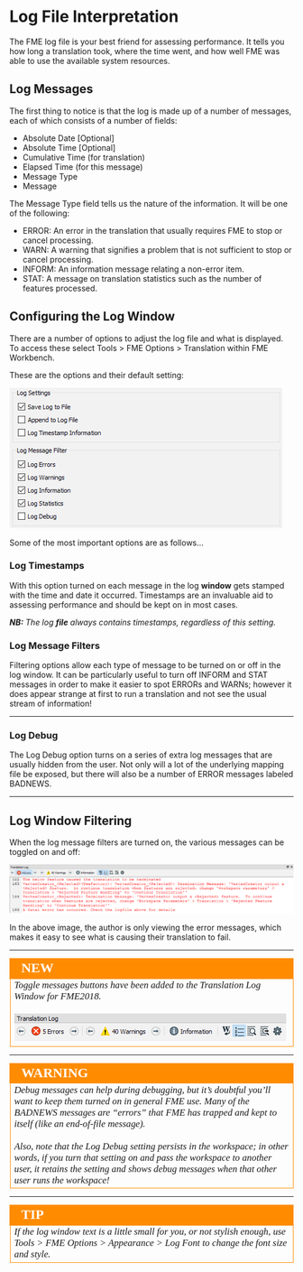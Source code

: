 # Log File Interpretation

The FME log file is your best friend for assessing performance. It tells you how long a translation took, where the time went, and how well FME was able to use the available system resources.

## Log Messages ##

The first thing to notice is that the log is made up of a number of messages, each of which consists of a number of fields:

- Absolute Date [Optional]
- Absolute Time [Optional]
- Cumulative Time (for translation)
- Elapsed Time (for this message)
- Message Type
- Message

The Message Type field tells us the nature of the information. It will be one of the following:

- ERROR: An error in the translation that usually requires FME to stop or cancel processing.
- WARN: A warning that signifies a problem that is not sufficient to stop or cancel processing.
- INFORM: An information message relating a non-error item.
- STAT: A message on translation statistics such as the number of features processed.


## Configuring the Log Window ##

There are a number of options to adjust the log file and what is displayed. To access these select Tools &gt; FME Options &gt; Translation within FME Workbench. 

These are the options and their default setting:

![](./Images/Img2.002.LogFMEOptions.png)

Some of the most important options are as follows...

### Log Timestamps ###

With this option turned on each message in the log **window** gets stamped with the time and date it occurred. Timestamps are an invaluable aid to assessing performance and should be kept on in most cases.

***NB:*** *The log **file** always contains timestamps, regardless of this setting.*

### Log Message Filters ###

Filtering options allow each type of message to be turned on or off in the log window. It can be particularly useful to turn off INFORM and STAT messages in order to make it easier to spot ERRORs and WARNs; however it does appear strange at first to run a translation and not see the usual stream of information!

---

### Log Debug ###

The Log Debug option turns on a series of extra log messages that are usually hidden from the user. Not only will a lot of the underlying mapping file be exposed, but there will also be a number of ERROR messages labeled BADNEWS.

---

## Log Window Filtering ##

When the log message filters are turned on, the various messages can be toggled on and off: 

![](./Images/Img2.056.ErrorMessageFiltering.png)

In the above image, the author is only viewing the error messages, which makes it easy to see what is causing their translation to fail. 

---

<!--New Section--> 

<table style="border-spacing: 0px">
<tr>
<td style="vertical-align:middle;background-color:darkorange;border: 2px solid darkorange">
<i class="fa fa-bolt fa-lg fa-pull-left fa-fw" style="color:white;padding-right: 12px;vertical-align:text-top"></i>
<span style="color:white;font-size:x-large;font-weight: bold;font-family:serif">NEW</span>
</td>
</tr>

<tr>
<td style="border: 1px solid darkorange">
<span style="font-family:serif; font-style:italic; font-size:larger">
Toggle messages buttons have been added to the Translation Log Window for FME2018. 
<br><br><img src="./Images/Img2.046.TranslationLogButtons.png">
</span>
</td>
</tr>
</table>

---

<!--Warning Section--> 

<table style="border-spacing: 0px">
<tr>
<td style="vertical-align:middle;background-color:darkorange;border: 2px solid darkorange">
<i class="fa fa-exclamation-triangle fa-lg fa-pull-left fa-fw" style="color:white;padding-right: 12px;vertical-align:text-top"></i>
<span style="color:white;font-size:x-large;font-weight: bold;font-family:serif">WARNING</span>
</td>
</tr>

<tr>
<td style="border: 1px solid darkorange">
<span style="font-family:serif; font-style:italic; font-size:larger">
Debug messages can help during debugging, but it’s doubtful you’ll want to keep them turned on in general FME use. Many of the BADNEWS messages are “errors” that FME has trapped and kept to itself (like an end-of-file message). 
<br><br>Also, note that the Log Debug setting persists in the workspace; in other words, if you turn that setting on and pass the workspace to another user, it retains the setting and shows debug messages when that other user runs the workspace!
</span>
</td>
</tr>
</table>

---

<!--Tip Section--> 

<table style="border-spacing: 0px">
<tr>
<td style="vertical-align:middle;background-color:darkorange;border: 2px solid darkorange">
<i class="fa fa-info-circle fa-lg fa-pull-left fa-fw" style="color:white;padding-right: 12px;vertical-align:text-top"></i>
<span style="color:white;font-size:x-large;font-weight: bold;font-family:serif">TIP</span>
</td>
</tr>

<tr>
<td style="border: 1px solid darkorange">
<span style="font-family:serif; font-style:italic; font-size:larger">
If the log window text is a little small for you, or not stylish enough, use Tools &gt; FME Options &gt; Appearance &gt; Log Font to change the font size and style.
</span>
</td>
</tr>
</table>
